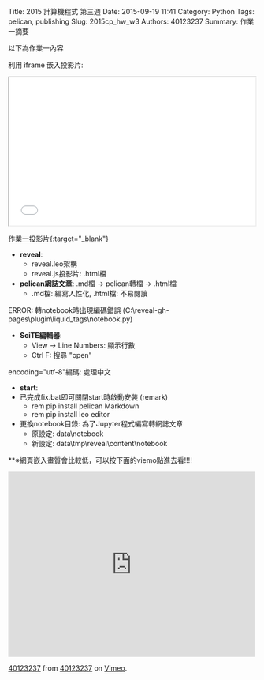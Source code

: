 Title: 2015 計算機程式 第三週
Date: 2015-09-19 11:41
Category: Python
Tags: pelican, publishing
Slug: 2015cp_hw_w3
Authors: 40123237
Summary: 作業一摘要

以下為作業一內容

利用 iframe 嵌入投影片:

<iframe src="40123237_cp_w3_p.html" width="500" height="300"></iframe>

[作業一投影片](40123237_cp_w3_p.html){:target="_blank"}

 * **reveal**:
      * reveal.leo架構
      * reveal.js投影片: .html檔
  * **pelican網誌文章**: .md檔 -> pelican轉檔 -> .html檔
      * .md檔: 編寫人性化, .html檔: 不易閱讀

ERROR: 轉notebook時出現編碼錯誤 (C:\reveal-gh-pages\plugin\liquid_tags\notebook.py)

  * **SciTE編輯器**:
    * View -> Line Numbers: 顯示行數
    * Ctrl F: 搜尋 "open"

encoding="utf-8"編碼: 處理中文

  * **start**:
  * 已完成fix.bat即可關閉start時啟動安裝 (remark)
    * rem pip install pelican Markdown
    * rem pip install leo editor
  * 更換notebook目錄: 為了Jupyter程式編寫轉網誌文章
    * 原設定: data\notebook
    * 新設定: data\tmp\reveal\content\notebook

**※網頁嵌入畫質會比較低，可以按下面的viemo點進去看!!!!

<iframe src="https://player.vimeo.com/video/130728724" width="500" height="375" frameborder="0" webkitallowfullscreen mozallowfullscreen allowfullscreen></iframe> <p><a href="https://vimeo.com/130728724">40123237</a> from <a href="https://vimeo.com/user40271183">40123237</a> on <a href="https://vimeo.com">Vimeo</a>.</p>